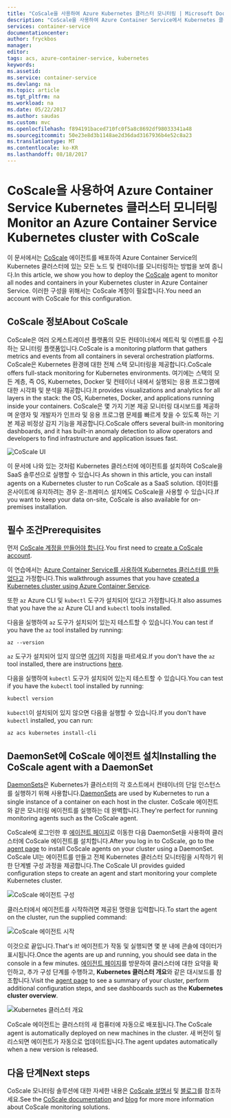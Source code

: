 ```yaml
---
title: "CoScale을 사용하여 Azure Kubernetes 클러스터 모니터링 | Microsoft Docs"
description: "CoScale을 사용하여 Azure Container Service에서 Kubernetes 클러스터 모니터링"
services: container-service
documentationcenter: 
author: fryckbos
manager: 
editor: 
tags: acs, azure-container-service, kubernetes
keywords: 
ms.assetid: 
ms.service: container-service
ms.devlang: na
ms.topic: article
ms.tgt_pltfrm: na
ms.workload: na
ms.date: 05/22/2017
ms.author: saudas
ms.custom: mvc
ms.openlocfilehash: f894191baced710fc0f5a8c8692df98033341a48
ms.sourcegitcommit: 50e23e8d3b1148ae2d36dad3167936b4e52c8a23
ms.translationtype: MT
ms.contentlocale: ko-KR
ms.lasthandoff: 08/18/2017
---
```

# <a name="monitor-an-azure-container-service-kubernetes-cluster-with-coscale"></a><span data-ttu-id="f7483-103">CoScale을 사용하여 Azure Container Service Kubernetes 클러스터 모니터링</span><span class="sxs-lookup"><span data-stu-id="f7483-103">Monitor an Azure Container Service Kubernetes cluster with CoScale</span></span>

<span data-ttu-id="f7483-104">이 문서에서는 [CoScale](https://www.coscale.com/) 에이전트를 배포하여 Azure Container Service의 Kubernetes 클러스터에 있는 모든 노드 및 컨테이너를 모니터링하는 방법을 보여 줍니다.</span><span class="sxs-lookup"><span data-stu-id="f7483-104">In this article, we show you how to deploy the [CoScale](https://www.coscale.com/) agent to monitor all nodes and containers in your Kubernetes cluster in Azure Container Service.</span></span> <span data-ttu-id="f7483-105">이러한 구성을 위해서는 CoScale 계정이 필요합니다.</span><span class="sxs-lookup"><span data-stu-id="f7483-105">You need an account with CoScale for this configuration.</span></span> 


## <a name="about-coscale"></a><span data-ttu-id="f7483-106">CoScale 정보</span><span class="sxs-lookup"><span data-stu-id="f7483-106">About CoScale</span></span> 

<span data-ttu-id="f7483-107">CoScale은 여러 오케스트레이션 플랫폼의 모든 컨테이너에서 메트릭 및 이벤트를 수집하는 모니터링 플랫폼입니다.</span><span class="sxs-lookup"><span data-stu-id="f7483-107">CoScale is a monitoring platform that gathers metrics and events from all containers in several orchestration platforms.</span></span> <span data-ttu-id="f7483-108">CoScale은 Kubernetes 환경에 대한 전체 스택 모니터링을 제공합니다.</span><span class="sxs-lookup"><span data-stu-id="f7483-108">CoScale offers full-stack monitoring for Kubernetes environments.</span></span> <span data-ttu-id="f7483-109">여기에는 스택의 모든 계층, 즉 OS, Kubernetes, Docker 및 컨테이너 내에서 실행되는 응용 프로그램에 대한 시각화 및 분석을 제공합니다.</span><span class="sxs-lookup"><span data-stu-id="f7483-109">It provides visualizations and analytics for all layers in the stack: the OS, Kubernetes, Docker, and applications running inside your containers.</span></span> <span data-ttu-id="f7483-110">CoScale은 몇 가지 기본 제공 모니터링 대시보드를 제공하며 운영자 및 개발자가 인프라 및 응용 프로그램 문제를 빠르게 찾을 수 있도록 하는 기본 제공 비정상 감지 기능을 제공합니다.</span><span class="sxs-lookup"><span data-stu-id="f7483-110">CoScale offers several built-in monitoring dashboards, and it has built-in anomaly detection to allow operators and developers to find infrastructure and application issues fast.</span></span>

![CoScale UI](./media/container-service-kubernetes-coscale/coscale.png)

<span data-ttu-id="f7483-112">이 문서에 나와 있는 것처럼 Kubernetes 클러스터에 에이전트를 설치하여 CoScale을 SaaS 솔루션으로 실행할 수 있습니다.</span><span class="sxs-lookup"><span data-stu-id="f7483-112">As shown in this article, you can install agents on a Kubernetes cluster to run CoScale as a SaaS solution.</span></span> <span data-ttu-id="f7483-113">데이터를 온사이트에 유지하려는 경우 온-프레미스 설치에도 CoScale을 사용할 수 있습니다.</span><span class="sxs-lookup"><span data-stu-id="f7483-113">If you want to keep your data on-site, CoScale is also available for on-premises installation.</span></span>


## <a name="prerequisites"></a><span data-ttu-id="f7483-114">필수 조건</span><span class="sxs-lookup"><span data-stu-id="f7483-114">Prerequisites</span></span>

<span data-ttu-id="f7483-115">먼저 [CoScale 계정을 만들어야 합니다](https://www.coscale.com/free-trial).</span><span class="sxs-lookup"><span data-stu-id="f7483-115">You first need to [create a CoScale account](https://www.coscale.com/free-trial).</span></span>

<span data-ttu-id="f7483-116">이 연습에서는 [Azure Container Service를 사용하여 Kubernetes 클러스터를 만들었다고](container-service-kubernetes-walkthrough.md) 가정합니다.</span><span class="sxs-lookup"><span data-stu-id="f7483-116">This walkthrough assumes that you have [created a Kubernetes cluster using Azure Container Service](container-service-kubernetes-walkthrough.md).</span></span>

<span data-ttu-id="f7483-117">또한 `az` Azure CLI 및 `kubectl` 도구가 설치되어 있다고 가정합니다.</span><span class="sxs-lookup"><span data-stu-id="f7483-117">It also assumes that you have the `az` Azure CLI and `kubectl` tools installed.</span></span>

<span data-ttu-id="f7483-118">다음을 실행하여 `az` 도구가 설치되어 있는지 테스트할 수 있습니다.</span><span class="sxs-lookup"><span data-stu-id="f7483-118">You can test if you have the `az` tool installed by running:</span></span>

```azurecli
az --version
```

<span data-ttu-id="f7483-119">`az` 도구가 설치되어 있지 않으면 [여기](/cli/azure/install-azure-cli)의 지침을 따르세요.</span><span class="sxs-lookup"><span data-stu-id="f7483-119">If you don't have the `az` tool installed, there are instructions [here](/cli/azure/install-azure-cli).</span></span>

<span data-ttu-id="f7483-120">다음을 실행하여 `kubectl` 도구가 설치되어 있는지 테스트할 수 있습니다.</span><span class="sxs-lookup"><span data-stu-id="f7483-120">You can test if you have the `kubectl` tool installed by running:</span></span>

```bash
kubectl version
```

<span data-ttu-id="f7483-121">`kubectl`이 설치되어 있지 않으면 다음을 실행할 수 있습니다.</span><span class="sxs-lookup"><span data-stu-id="f7483-121">If you don't have `kubectl` installed, you can run:</span></span>

```azurecli
az acs kubernetes install-cli
```

## <a name="installing-the-coscale-agent-with-a-daemonset"></a><span data-ttu-id="f7483-122">DaemonSet에 CoScale 에이전트 설치</span><span class="sxs-lookup"><span data-stu-id="f7483-122">Installing the CoScale agent with a DaemonSet</span></span>
<span data-ttu-id="f7483-123">[DaemonSets](https://kubernetes.io/docs/concepts/workloads/controllers/daemonset/)은 Kubernetes가 클러스터의 각 호스트에서 컨테이너의 단일 인스턴스를 실행하기 위해 사용합니다.</span><span class="sxs-lookup"><span data-stu-id="f7483-123">[DaemonSets](https://kubernetes.io/docs/concepts/workloads/controllers/daemonset/) are used by Kubernetes to run a single instance of a container on each host in the cluster.</span></span>
<span data-ttu-id="f7483-124">CoScale 에이전트와 같은 모니터링 에이전트를 실행하는 데 완벽합니다.</span><span class="sxs-lookup"><span data-stu-id="f7483-124">They're perfect for running monitoring agents such as the CoScale agent.</span></span>

<span data-ttu-id="f7483-125">CoScale에 로그인한 후 [에이전트 페이지](https://app.coscale.com/)로 이동한 다음 DaemonSet을 사용하여 클러스터에 CoScale 에이전트를 설치합니다.</span><span class="sxs-lookup"><span data-stu-id="f7483-125">After you log in to CoScale, go to the [agent page](https://app.coscale.com/) to install CoScale agents on your cluster using a DaemonSet.</span></span> <span data-ttu-id="f7483-126">CoScale UI는 에이전트를 만들고 전체 Kubernetes 클러스터 모니터링을 시작하기 위한 단계별 구성 과정을 제공합니다.</span><span class="sxs-lookup"><span data-stu-id="f7483-126">The CoScale UI provides guided configuration steps to create an agent and start monitoring your complete Kubernetes cluster.</span></span>

![CoScale 에이전트 구성](./media/container-service-kubernetes-coscale/installation.png)

<span data-ttu-id="f7483-128">클러스터에서 에이전트를 시작하려면 제공된 명령을 입력합니다.</span><span class="sxs-lookup"><span data-stu-id="f7483-128">To start the agent on the cluster, run the supplied command:</span></span>

![CoScale 에이전트 시작](./media/container-service-kubernetes-coscale/agent_script.png)

<span data-ttu-id="f7483-130">이것으로 끝입니다.</span><span class="sxs-lookup"><span data-stu-id="f7483-130">That's it!</span></span> <span data-ttu-id="f7483-131">에이전트가 작동 및 실행되면 몇 분 내에 콘솔에 데이터가 표시됩니다.</span><span class="sxs-lookup"><span data-stu-id="f7483-131">Once the agents are up and running, you should see data in the console in a few minutes.</span></span> <span data-ttu-id="f7483-132">[에이전트 페이지](https://app.coscale.com/)를 방문하여 클러스터에 대한 요약을 확인하고, 추가 구성 단계를 수행하고, **Kubernetes 클러스터 개요**와 같은 대시보드를 참조합니다.</span><span class="sxs-lookup"><span data-stu-id="f7483-132">Visit the [agent page](https://app.coscale.com/) to see a summary of your cluster, perform additional configuration steps, and see dashboards such as the **Kubernetes cluster overview**.</span></span>

![Kubernetes 클러스터 개요](./media/container-service-kubernetes-coscale/dashboard_clusteroverview.png)

<span data-ttu-id="f7483-134">CoScale 에이전트는 클러스터의 새 컴퓨터에 자동으로 배포됩니다.</span><span class="sxs-lookup"><span data-stu-id="f7483-134">The CoScale agent is automatically deployed on new machines in the cluster.</span></span> <span data-ttu-id="f7483-135">새 버전이 릴리스되면 에이전트가 자동으로 업데이트됩니다.</span><span class="sxs-lookup"><span data-stu-id="f7483-135">The agent updates automatically when a new version is released.</span></span>


## <a name="next-steps"></a><span data-ttu-id="f7483-136">다음 단계</span><span class="sxs-lookup"><span data-stu-id="f7483-136">Next steps</span></span>

<span data-ttu-id="f7483-137">CoScale 모니터링 솔루션에 대한 자세한 내용은 [CoScale 설명서](http://docs.coscale.com/) 및 [블로그](https://www.coscale.com/blog)를 참조하세요.</span><span class="sxs-lookup"><span data-stu-id="f7483-137">See the [CoScale documentation](http://docs.coscale.com/) and [blog](https://www.coscale.com/blog) for more more information about CoScale monitoring solutions.</span></span> 

